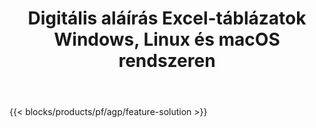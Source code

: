 ﻿---
title: Digitális aláírás Excel-táblázatok Windows, Linux és macOS rendszeren 
weight: 7730
url: /hu/signature
description: Ingyenes alkalmazás és API-k kép- és szövegaláírások kezelésére XLS-, XLSX- és ODS-fájlokon
---
{{< blocks/products/pf/agp/feature-solution >}} 

